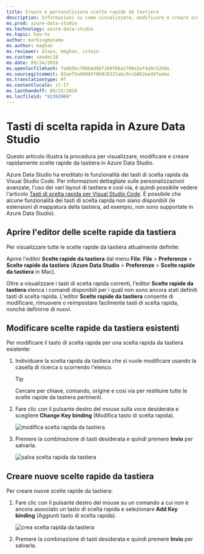 ```yaml
---
title: Creare e personalizzare scelte rapide da tastiera
description: Informazioni su come visualizzare, modificare e creare scelte rapide da tastiera in Azure Data Studio, usando una funzionalità basata su quella in Visual Studio Code.
ms.prod: azure-data-studio
ms.technology: azure-data-studio
ms.topic: how-to
author: markingmyname
ms.author: maghan
ms.reviewer: alayu, maghan, sstein
ms.custom: seodec18
ms.date: 09/24/2018
ms.openlocfilehash: fa4b5bc766b6d9bf269f08a1f00e2ef4d8c52b0e
ms.sourcegitcommit: 63aef5a96905f0b026322abc9ccb862ee497eebe
ms.translationtype: HT
ms.contentlocale: it-IT
ms.lasthandoff: 09/25/2020
ms.locfileid: "91363969"
---
```

# <a name="keyboard-shortcuts-in-azure-data-studio"></a>Tasti di scelta rapida in Azure Data Studio

Questo articolo illustra la procedura per visualizzare, modificare e creare rapidamente scelte rapide da tastiera in Azure Data Studio.

Azure Data Studio ha ereditato le funzionalità dei tasti di scelta rapida da Visual Studio Code. Per informazioni dettagliate sulle personalizzazioni avanzate, l'uso dei vari layout di tastiera e così via, è quindi possibile vedere l'articolo [Tasti di scelta rapida per Visual Studio Code](https://code.visualstudio.com/docs/getstarted/keybindings). È possibile che alcune funzionalità dei tasti di scelta rapida non siano disponibili (le estensioni di mappatura della tastiera, ad esempio, non sono supportate in Azure Data Studio).

## <a name="open-the-keyboard-shortcuts-editor"></a>Aprire l'editor delle scelte rapide da tastiera

Per visualizzare tutte le scelte rapide da tastiera attualmente definite:

Aprire l'editor **Scelte rapide da tastiera** dal menu **File**: **File** > **Preferenze** > **Scelte rapide da tastiera** (**Azure Data Studio** > **Preferenze** > **Scelte rapide da tastiera** in Mac).

Oltre a visualizzare i tasti di scelta rapida correnti, l'editor **Scelte rapide da tastiera** elenca i comandi disponibili per i quali non sono ancora stati definiti tasti di scelta rapida. L'editor **Scelte rapide da tastiera** consente di modificare, rimuovere o reimpostare facilmente tasti di scelta rapida, nonché definirne di nuovi.  

## <a name="edit-existing-keyboard-shortcuts"></a>Modificare scelte rapide da tastiera esistenti

Per modificare il tasto di scelta rapida per una scelta rapida da tastiera esistente:

1. Individuare la scelta rapida da tastiera che si vuole modificare usando la casella di ricerca o scorrendo l'elenco.
   > [!TIP]
   > Cercare per chiave, comando, origine e così via per restituire tutte le scelte rapide da tastiera pertinenti.

2. Fare clic con il pulsante destro del mouse sulla voce desiderata e scegliere **Change Key binding** (Modifica tasto di scelta rapida).

   ![modifica scelta rapida da tastiera](media/keyboard-shortcuts/change-keybinding.png)

3. Premere la combinazione di tasti desiderata e quindi premere **Invio** per salvarla. 

   ![salva scelta rapida da tastiera](media/keyboard-shortcuts/save-keybinding.png)

## <a name="create-new-keyboard-shortcuts"></a>Creare nuove scelte rapide da tastiera

Per creare nuove scelte rapide da tastiera:

1. Fare clic con il pulsante destro del mouse su un comando a cui non è ancora associato un tasto di scelta rapida e selezionare **Add Key binding** (Aggiunti tasto di scelta rapida).

   ![crea scelta rapida da tastiera](media/keyboard-shortcuts/add-keybinding.png)

2. Premere la combinazione di tasti desiderata e quindi premere **Invio** per salvarla.